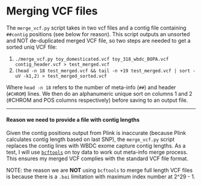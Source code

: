# Merging VCF files

The `merge_vcf.py` script takes in two vcf files and a contig file containing `##contig` positions (see below for reason). This script outputs an unsorted and NOT de-duplicated merged VCF file, so two steps are needed to get a sorted uniq VCF file:

1. `./merge_vcf.py toy_domesticated.vcf toy_318_wbdc_BOPA.vcf contig_header.vcf > test_merged.vcf`
2. `(head -n 18 test_merged.vcf && tail -n +19 test_merged.vcf | sort -uV -k1,2) > test_merged_sorted.vcf`

Where `head -n 18` refers to the number of meta-info (`##`) and header (`#CHROM`) lines. We then do an alphanumeric unique sort on columns 1 and 2 (#CHROM and POS columns respectively) before saving to an output file.

---

#### Reason we need to provide a file with contig lengths

Given the contig positions output from Plink is inaccurate (because Plink calculates contig length based on last SNP), the `merge_vcf.py` script replaces the contig lines with WBDC exome capture contig lengths. As a test, I will use [`bcftools`](https://samtools.github.io/bcftools/bcftools.html) on toy data to work out meta-info merge process. This ensures my merged VCF complies with the standard VCF file format.

NOTE: the reason we are **NOT** using `bcftools` to merge full length VCF files is because there is a `.bai` limitation with maximum index number at 2^29 - 1.
